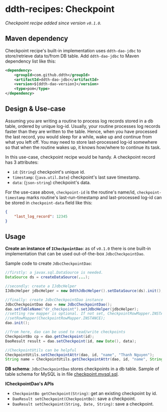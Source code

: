 # ddth-recipes: Checkpoint

_Checkpoint recipe added since version `v0.1.0`._

## Maven dependency

Checkpoint recipe's built-in implementation uses `ddth-dao-jdbc` to store/retrieve data to/from DB table.
Add `ddth-dao-jdbc` to Maven dependency list like this:

```xml
<dependency>
	<groupId>com.github.ddth</groupId>
	<artifactId>ddth-dao-jdbc</artifactId>
	<version>${ddth-dao-version}</version>
	<type>pom</type>
</dependency>
```

## Design & Use-case

Assuming you are writing a routine to process log records stored in a db table, ordered by unique log-id.
Usually, your routine processes log records faster than they are written to the table.
Hence, when you have processed the last record, you would sleep for a while, wake up and continue from what you left off.
You may need to store last-processed log-id somewhere so that when the routine wakes up, it knows how/where to continue its task.

In this use-case, checkpoint recipe would be handy. A checkpoint record has 3 attributes:

- `id`: (`String`) checkpoint's unique id.
- `timestamp`: (`java.util.Date`) checkpoint's last save timestamp.
- `data`: (`json-string`) checkpoint's data.

For the use-case above, `checkpoint-id` is the routine's name/id,
`checkpoint-timestamp` marks routine's last-run-timestamp and
last-processed log-id can be stored in `checkpoint-data` field like this:

```json
{
    "last_log_record": 12345
}
```

## Usage

**Create an instance of `ICheckpointDao`**: as of `v0.1.0` there is one built-in implementation that can be used out-of-the-box `JdbcCheckpointDao`.

Sample code to create `JdbcCheckpointDao`:

```java
//firstly: a javax.sql.DataSource is needed.
DataSource ds = createDataSource(...);

//secondly: create a IJdbcHelper
IJdbcHelper jdbcHelper = new DdthJdbcHelper().setDataSource(ds).init();

//finally: create JdbcCheckpointDao instance
JdbcCheckpointDao dao = new JdbcCheckpointDao();
dao.setTableName("dr_checkpoint").setJdbcHelper(jdbcHelper);
//setting row mapper is optional. If not set, CheckpointRowMapper.INSTANCE is used
//setRowMapper(CheckpointRowMapper.INSTANCE);
dao.init();

//from here, dao can be used to read/write checkpoints
CheckpointBo cp = dao.getCheckpoint(id);
DaoResult result = dao.setCheckpoint(id, new Date(), data);

//CheckpointUtils can be helpful
CheckpointUtils.setCheckpointAttr(dao, id, "name", "Thanh Nguyen");
String name = CheckpointUtils.getCheckpointAttr(dao, id, "name", String.class).orElse(null);
```

**DB schema**: `JdbcCheckpointDao` stores checkpoints in a db table.
Sample of table schema for MySQL is in file [checkpoint.mysql.sql](../../../../../../../../dbschema/checkpoint/checkpoint.mysql.sql).

**ICheckpointDao's APIs**

- `CheckpointBo getCheckpoint(String)`: get an existing checkpoint by id.
- `DaoResult setCheckpoint(CheckpointBo)`: save a checkpoint.
- `DaoResult setCheckpoint(String, Date, String)`: save a checkpoint.
